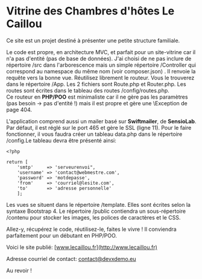 Vitrine des Chambres d'hôtes Le Caillou
=======================================

Ce site est un projet destiné à présenter une petite structure familiale.


Le code est propre, en architecture MVC, et parfait pour un site-vitrine car il n'a pas d'entité (pas de base de données). J'ai choisi de ne pas inclure de répertoire /src dans l'arborescence mais un simple répertoire /Controller qui correspond au namespace du même nom (voir composer.json) . Il renvoie la requête vers la bonne vue. 
Réutilisez librement le routeur. Vous le trouverez dans le répertoire /App. Les 2 fichiers sont Route.php et Router.php. Les routes sont écrites dans le tableau des routes /config/routes.php.  
Ce routeur en **PHP/POO** est minimaliste car il ne gère pas les paramètres (pas besoin -> pas d'entité !) mais il est propre et gère une \Exception de page 404. 

L'application comprend aussi un mailer basé sur **Swiftmailer**, de **SensioLab**. Par défaut, il est réglé sur le port 465 et gère le SSL (ligne 11). 
Pour le faire fonctionner, il vous faudra créer un tableau data.php dans le répertoire /config.Le tableau devra être présenté ainsi:

    <?php

    return [
        'smtp'     => 'serveurenvoi",
        'username' => 'contact@webmestre.com',
        'password' => 'motdepasse',
        'from'     => 'courriel@lesite.com',
        'to'       => 'adresse personnelle'
        ];

Les vues se situent dans le répertoire /template. Elles sont écrites selon la syntaxe Bootstrap 4. Le répertoire /public contiendra un sous-répertoire /contenu pour stocker les images, les polices de caractères et le CSS.

Allez-y, récupérez le code, réutilisez-le, faites le vivre ! Il conviendra parfaitement pour un débutant en PHP/POO.

Voici le site publié: [www.lecaillou.fr](http://www.lecaillou.fr)

Adresse courriel de contact: <contact@devxdemo.eu>

Au revoir !

